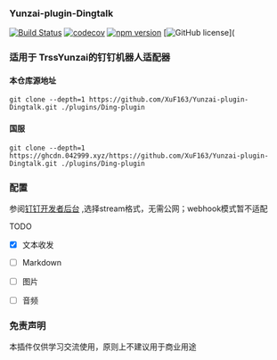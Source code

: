 ### Yunzai-plugin-Dingtalk

[![Build Status](https://travis-ci.org/yunzai-plugin/yunzai-plugin-dingtalk.svg?branch=master)](https://travis-ci.org/yunzai-plugin/yunzai-plugin-dingtalk)
[![codecov](https://codecov.io/gh/yunzai-plugin/yunzai-plugin-dingtalk/branch/master/graph/badge.svg)](https://codecov.io/gh/yunzai-plugin/yunzai-plugin-dingtalk)
[![npm version](https://badge.fury.io/js/yunzai-plugin-dingtalk.svg)](https://badge.fury.io/js/yunzai-plugin-dingtalk)
[![GitHub license](https://img.shields.io/badge/license-MIT-blue.svg)](

### 适用于 TrssYunzai的钉钉机器人适配器  
#### 本仓库源地址

```
git clone --depth=1 https://github.com/XuF163/Yunzai-plugin-Dingtalk.git ./plugins/Ding-plugin  
```  
 
#### 国服  

```
git clone --depth=1 https://ghcdn.042999.xyz/https://github.com/XuF163/Yunzai-plugin-Dingtalk.git ./plugins/Ding-plugin
```
### 配置  
  参阅[钉钉开发者后台](open-dev.dingtalk.com/) ,选择stream格式，无需公网；webhook模式暂不适配
  
TODO 
- [x] 文本收发
- [ ] Markdown
- [ ] 图片
- [ ] 音频


### 免责声明
本插件仅供学习交流使用，原则上不建议用于商业用途
